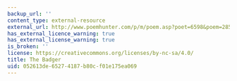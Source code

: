 ```yaml
---
backup_url: ''
content_type: external-resource
external_url: http://www.poemhunter.com/p/m/poem.asp?poet=6598&poem=28515
has_external_licence_warning: true
has_external_license_warning: true
is_broken: ''
license: https://creativecommons.org/licenses/by-nc-sa/4.0/
title: The Badger
uid: 052613de-6527-4187-b80c-f01e175ea069
---
```

